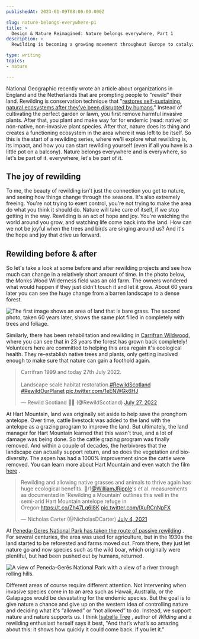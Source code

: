 ```yaml
---
publishedAt: 2023-01-09T08:00:00.000Z

slug: nature-belongs-everywhere-p1
title: >
  Design & Nature Reimagined: Nature belongs everywhere, Part 1
description: >
  Rewilding is becoming a growing movement throughout Europe to catalyze conservation efforts. What is rewilding, and how does it change our landscape and promote biodiversity? This is part 1 of a rewilding series I'm writing.

type: writing
topics:
- nature

---
```


National Geographic recently wrote an article about organizations in England and the Netherlands that are prompting people to "rewild" their land. Rewilding is conservation technique that "[restores self-sustaining, natural ecosystems after they’ve been disrupted by humans.](https://www.audubon.org/magazine/fall-2022/best-selling-author-jeff-vandermeer-finds-nature)" Instead of cultivating the perfect garden or lawn, you first remove harmful invasive plants. After that, you plant and make way for for endemic (read: native) or non-native, non-invasive plant species. After that, nature does its thing and creates a functioning ecosystem in the area where it was left to be itself. So this is the start of a rewilding series, where we'll explore what rewilding is, its impact, and how you can start rewilding yourself (even if all you have is a little pot on a balcony). Nature belongs everywhere and is everywhere, so let's be part of it. everywhere, let's be part of it.

## The joy of rewilding

To me, the beauty of rewilding isn't just the connection you get to nature, and seeing how things change through the seasons. It's also extremely freeing. You're not trying to exert control, you're not trying to make the area do what you think it should do. Nature will take care of itself, if we stop getting in the way. Rewilding is an act of hope and joy. You're watching the world around you grow, and watching life come back into the land. How can we not be joyful when the trees and birds are singing around us? And it's the hope and joy that drive us forward.

## Rewilding before & after

So let's take a look at some before and after rewilding projects and see how much can change in a relatively short amount of time. In the photo below, the Monks Wood Wilderness field was an old farm. The owners wondered what would happen if they just didn't touch it and let it grow. About 60 years later you can see the huge change from a barren landscape to a dense forest.

![The first image shows an area of land that is bare grass. The second photo, taken 60 years later, shows the same plot filled in completely with trees and foliage.](https://cdn.sanity.io/images/xq50spjj/production/d0d70b31b7ae964a4b2dfe3ee853ec3f416f3560-1432x554.png)

Similarly, there has been rehabilitation and rewilding in [Carrifran Wildwood](https://www.walkhighlands.co.uk/galloway/carrifran-wildwood.shtml), where you can see that in 23 years the forest has grown back completely! Volunteers here are committed to helping this area regain it's ecological health. They re-establish native trees and plants, only getting involved enough to make sure that nature can gain a foothold again.

<blockquote class="twitter-tweet"><p lang="en" dir="ltr">Carrifran 1999 and today 27th July 2022.<br><br>Landscape scale habitat restoration.<a href="https://twitter.com/hashtag/RewildScotland?src=hash&amp;ref_src=twsrc%5Etfw">#RewildScotland</a> <a href="https://twitter.com/hashtag/RewildOurPlanet?src=hash&amp;ref_src=twsrc%5Etfw">#RewildOurPlanet</a> <a href="https://t.co/1eENWGk6HJ">pic.twitter.com/1eENWGk6HJ</a></p>&mdash; Rewild Scotland 🏴󠁧󠁢󠁳󠁣󠁴󠁿🌳 (@RewildScotland) <a href="https://twitter.com/RewildScotland/status/1552369705167605760?ref_src=twsrc%5Etfw">July 27, 2022</a></blockquote> <script async src="https://platform.twitter.com/widgets.js" charset="utf-8"></script>

At Hart Mountain, land was originally set aside to help save the pronghorn antelope. Over time, cattle livestock was added to the land with the antelope as a grazing program to improve the land. But ultimately, the land manager for Hart Mountain learned that this wasn't true, and a lot of damage was being done. So the cattle grazing program was finally removed. And within a couple of decades, the herbivores that the landscape can actually support return, and so does the vegetation and bio-diversity. The aspen has had a 1000% improvement since the cattle were removed. You can learn more about Hart Mountain and even watch the film [here](https://www.rewildingamountain.com/#home-section) .

<blockquote class="twitter-tweet"><p lang="en" dir="ltr">Rewilding and allowing native grasses and animals to thrive again has huge ecological benefits. 🧵/1<a href="https://twitter.com/WilliamJRipple?ref_src=twsrc%5Etfw">@WilliamJRipple</a>&#39;s et al. measurements as documented in &#39;Rewilding a Mountain&#39; outlines this well in the semi-arid Hart Mountain antelope refuge in Oregon:<a href="https://t.co/Zh47Lq6I8K">https://t.co/Zh47Lq6I8K</a> <a href="https://t.co/lXuRCnNpFX">pic.twitter.com/lXuRCnNpFX</a></p>&mdash; Nicholas Carter (@NicholasDCarter) <a href="https://twitter.com/NicholasDCarter/status/1411625914203611136?ref_src=twsrc%5Etfw">July 4, 2021</a></blockquote> <script async src="https://platform.twitter.com/widgets.js" charset="utf-8"></script>

At [Peneda-Geres National Park has taken the route of passive rewilding](https://www.dw.com/en/the-case-for-passive-rewilding-if-you-love-it-let-it-free/a-59450781) . For several centuries, the area was used for agriculture, but in the 1930s the land started to be reforested and farms moved out. From there, they just let nature go and now species such as the wild boar, which originally were plentiful, but had been pushed out by humans, returned. 

![A view of Peneda-Gerês National Park with a view of a river through rolling hills.](https://cdn.sanity.io/images/xq50spjj/production/328e3f8630e944a260669b8ac72c7ae795ab6461-2646x1042.png)

Different areas of course require different attention. Not intervening when invasive species come in to an area such as Hawaii, Australia, or the Galapagos would be devastating for the endemic species. But the goal is to give nature a chance and give up on the western idea of controlling nature and deciding what it's “allowed” or “not allowed” to do. Instead, we support nature and nature supports us. I think [Isabella Tree](https://thegentlewoman.co.uk/library/isabella-tree) , author of _Wilding_ and a rewilding enthusiast herself says it best, "And that’s what’s so amazing about this: it shows how quickly it could come back. If you let it.”
